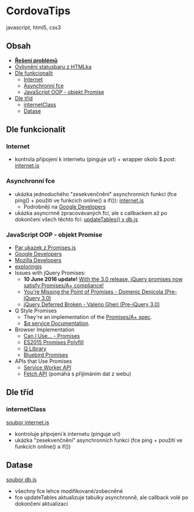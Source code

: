 # CordovaTips
javascript, html5, css3

## Obsah
- [**Řešení problémů**](./Reseni_chyb.md)
- [Ovlivnění statusbaru z HTMLka](./Ovlivnění_statusbaru_z_HTMLka.md)
- [Dle funkcionalit](#a)
  - [Internet](#a1)
  - [Asynchronní fce](#a2)
  - [JavaScript OOP - objekt Promise](#a3)
- [Dle tříd](#b)
  - [internetClass](#b1)
  - [Datase](#b2)

## Dle funkcionalit<a name="a"></a>

### Internet<a name="a1"></a>
- kontrola připojení k internetu (pinguje url) + wrapper okolo $.post: [internet.js](/internet.js)

### Asynchronní fce<a name="a2"></a>
- ukázka jednoduchého "zesekvenčnění" asynchronních funkcí (fce ping() + použití ve funkcích online() a if()): [internet.js](/internet.js)
  - Podrobněji na [Google Developers](https://developers.google.com/web/fundamentals/getting-started/primers/promises#creating_a_sequence)
- ukázka asyncrnně zpracovávaných fcí, ale s callbackem až po dokončení všech těchto fcí: [updateTables() v db.js](/db.js)

### JavaScript OOP - objekt Promise<a name="a3"></a>
<ul>
<li><a href="/Promises.js" target="_blank">Par ukazek z Promises.js</a></li>
<li><a href="https://developers.google.com/web/fundamentals/getting-started/primers/promises" target="_blank">Google Developers</a></li>
<li><a href="https://developer.mozilla.org/en-US/docs/Web/JavaScript/Reference/Global_Objects/Promise" target="_blank">Mozilla Developers</a></li>
<li><a href="http://exploringjs.com/es6/ch_promises.html" target="_blank">exploringjs</a></li>

<li>Issues with jQuery Promises:
<ul>
<li><strong>10 June 2016 update!</strong> <a href="https://blog.jquery.com/2016/06/09/jquery-3-0-final-released/" target="_blank">With the 3.0 release, jQuery promises now satisfy Promises/A+ compliance!</a></li>
<li><a href="https://blog.domenic.me/youre-missing-the-point-of-promises/">You're Missing the Point of Promises - Domenic Denicola (Pre-jQuery 3.0)</a></li>
<li><a href="https://thewayofcode.wordpress.com/tag/jquery-deferred-broken/">jQuery Deferred Broken - Valerio Gheri (Pre-jQuery 3.0)</a></li>
</ul></li>
<li>Q Style Promises
<ul>
<li>They're an implementation of the <a href="https://promisesaplus.com/">Promises/A+ spec</a>.</li>
<li><a href="https://goo.gl/J1K2iv">$q service Documentation</a>.</li>
</ul></li>
<li>Browser Implementation
<ul>
<li><a href="http://caniuse.com/#search=promises">Can I Use... - Promises</a></li>
<li><a href="https://github.com/jakearchibald/es6-promise">ES2015 Promises Polyfill</a></li>
<li><a href="https://github.com/kriskowal/q">Q Library</a></li>
<li><a href="https://github.com/petkaantonov/bluebird">Bluebird Promises</a></li>
</ul></li>
<li>APIs that Use Promises
<ul>
<li><a href="http://www.html5rocks.com/en/tutorials/service-worker/introduction/">Service Worker API</a></li>
<li><a href="https://davidwalsh.name/fetch">Fetch API</a> (pomáhá s přijímáním dat z webu)</li>
</ul></li>
</ul>

## Dle tříd<a name="b"></a>

### internetClass<a name="b1"></a>
[soubor internet.js](/internet.js)
- kontroluje připojení k internetu (pinguje url)
- ukázka "zesekvenčnění" asynchronních funkcí (fce ping + použití ve funkcích online() a if())

## Datase<a name="b2"></a>
[soubor db.js](/db.js)
- všechny fce lehce modifikované/zobecněné
- fce updateTables aktualizuje tabulky asynchronně, ale callback volé po dokončení aktualizací
